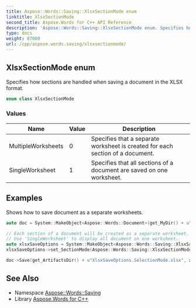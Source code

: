 ```yaml
---
title: Aspose::Words::Saving::XlsxSectionMode enum
linktitle: XlsxSectionMode
second_title: Aspose.Words for C++ API Reference
description: 'Aspose::Words::Saving::XlsxSectionMode enum. Specifies how sections are handled when saving a document in the XLSX format in C++.'
type: docs
weight: 87000
url: /cpp/aspose.words.saving/xlsxsectionmode/
---
```

## XlsxSectionMode enum


Specifies how sections are handled when saving a document in the XLSX format.

```cpp
enum class XlsxSectionMode
```

### Values

| Name | Value | Description |
| --- | --- | --- |
| MultipleWorksheets | 0 | Specifies that a separate worksheet is created for each section of a document. |
| SingleWorksheet | 1 | Specifies that all sections of a document are saved on one worksheet. |


## Examples



Shows how to save document as a separate worksheets. 
```cpp
auto doc = System::MakeObject<Aspose::Words::Document>(get_MyDir() + u"Big document.docx");

// Each section of a document will be created as a separate worksheet.
// Use 'SingleWorksheet' to display all document on one worksheet.
auto xlsxSaveOptions = System::MakeObject<Aspose::Words::Saving::XlsxSaveOptions>();
xlsxSaveOptions->set_SectionMode(Aspose::Words::Saving::XlsxSectionMode::MultipleWorksheets);

doc->Save(get_ArtifactsDir() + u"XlsxSaveOptions.SelectionMode.xlsx", xlsxSaveOptions);
```

## See Also

* Namespace [Aspose::Words::Saving](../)
* Library [Aspose.Words for C++](../../)
